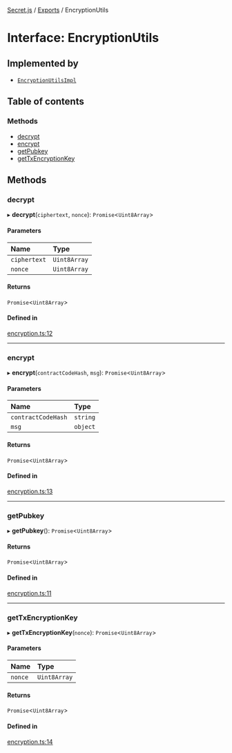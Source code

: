 [Secret.js](../README.md) / [Exports](../modules.md) / EncryptionUtils

# Interface: EncryptionUtils

## Implemented by

- [`EncryptionUtilsImpl`](../classes/EncryptionUtilsImpl.md)

## Table of contents

### Methods

- [decrypt](EncryptionUtils.md#decrypt)
- [encrypt](EncryptionUtils.md#encrypt)
- [getPubkey](EncryptionUtils.md#getpubkey)
- [getTxEncryptionKey](EncryptionUtils.md#gettxencryptionkey)

## Methods

### decrypt

▸ **decrypt**(`ciphertext`, `nonce`): `Promise`<`Uint8Array`\>

#### Parameters

| Name | Type |
| :------ | :------ |
| `ciphertext` | `Uint8Array` |
| `nonce` | `Uint8Array` |

#### Returns

`Promise`<`Uint8Array`\>

#### Defined in

[encryption.ts:12](https://github.com/scrtlabs/secret.js/blob/839fe3d/src/encryption.ts#L12)

___

### encrypt

▸ **encrypt**(`contractCodeHash`, `msg`): `Promise`<`Uint8Array`\>

#### Parameters

| Name | Type |
| :------ | :------ |
| `contractCodeHash` | `string` |
| `msg` | `object` |

#### Returns

`Promise`<`Uint8Array`\>

#### Defined in

[encryption.ts:13](https://github.com/scrtlabs/secret.js/blob/839fe3d/src/encryption.ts#L13)

___

### getPubkey

▸ **getPubkey**(): `Promise`<`Uint8Array`\>

#### Returns

`Promise`<`Uint8Array`\>

#### Defined in

[encryption.ts:11](https://github.com/scrtlabs/secret.js/blob/839fe3d/src/encryption.ts#L11)

___

### getTxEncryptionKey

▸ **getTxEncryptionKey**(`nonce`): `Promise`<`Uint8Array`\>

#### Parameters

| Name | Type |
| :------ | :------ |
| `nonce` | `Uint8Array` |

#### Returns

`Promise`<`Uint8Array`\>

#### Defined in

[encryption.ts:14](https://github.com/scrtlabs/secret.js/blob/839fe3d/src/encryption.ts#L14)
